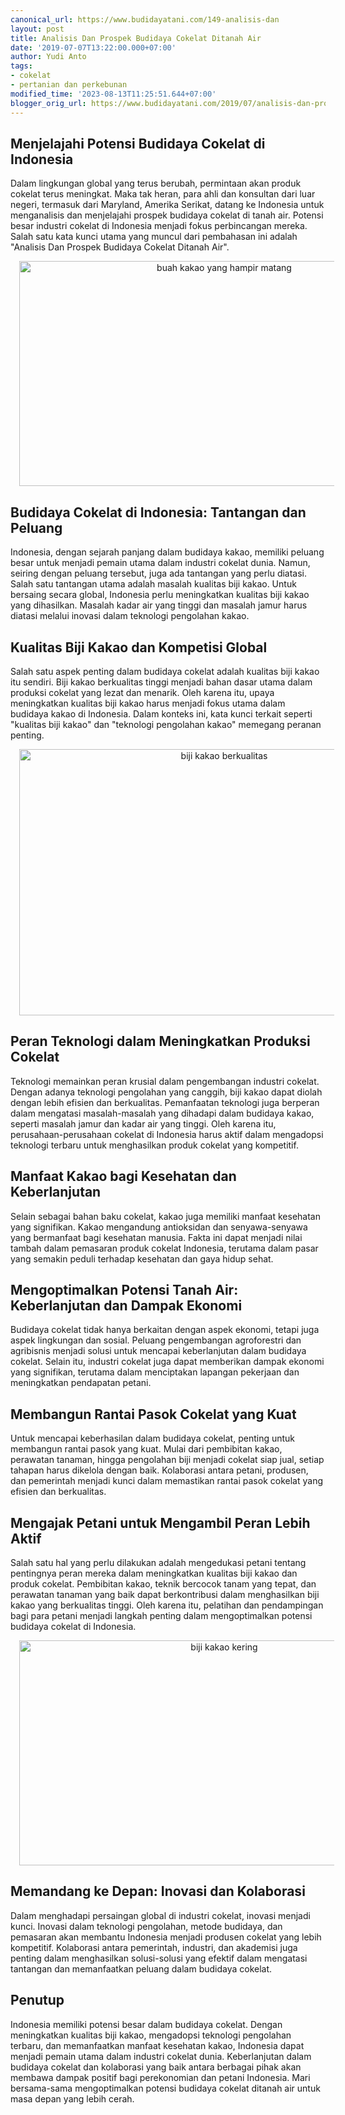 ```yaml
---
canonical_url: https://www.budidayatani.com/149-analisis-dan
layout: post
title: Analisis Dan Prospek Budidaya Cokelat Ditanah Air
date: '2019-07-07T13:22:00.000+07:00'
author: Yudi Anto
tags:
- cokelat
- pertanian dan perkebunan
modified_time: '2023-08-13T11:25:51.644+07:00'
blogger_orig_url: https://www.budidayatani.com/2019/07/analisis-dan-prospek-budidaya-cokelat.html
---
```


<h2>Menjelajahi Potensi Budidaya Cokelat di Indonesia</h2><p>Dalam lingkungan global yang terus berubah, permintaan akan produk cokelat terus meningkat. Maka tak heran, para ahli dan konsultan dari luar negeri, termasuk dari Maryland, Amerika Serikat, datang ke Indonesia untuk menganalisis dan menjelajahi prospek budidaya cokelat di tanah air. Potensi besar industri cokelat di Indonesia menjadi fokus perbincangan mereka. Salah satu kata kunci utama yang muncul dari pembahasan ini adalah "Analisis Dan Prospek Budidaya Cokelat Ditanah Air".</p><div class="separator" style="clear: both; text-align: center;"><a href="https://blogger.googleusercontent.com/img/b/R29vZ2xl/AVvXsEhXWY058UoTjBfPayEXKkfYyBYJGdVN7Limza9Uu2Xa-RGmltUNZ6m4tTz_IXz48Dd8yfBBHlrk1te_sfbCDw5w3E7JbRGGDAwlmWJcMWTIvW7wK7wUu0XP4RDCuVgKSnvAKJSMwYDG-84po3YoVxzRWlUPPh_hCVc9nFgyupjgnRnk5ZIu5J4TPGtBhSW1/s2133/kakao.jpg" imageanchor="1" style="margin-left: 1em; margin-right: 1em;"><img alt="buah kakao yang hampir matang" border="0" data-original-height="1200" data-original-width="2133" height="360" src="https://blogger.googleusercontent.com/img/b/R29vZ2xl/AVvXsEhXWY058UoTjBfPayEXKkfYyBYJGdVN7Limza9Uu2Xa-RGmltUNZ6m4tTz_IXz48Dd8yfBBHlrk1te_sfbCDw5w3E7JbRGGDAwlmWJcMWTIvW7wK7wUu0XP4RDCuVgKSnvAKJSMwYDG-84po3YoVxzRWlUPPh_hCVc9nFgyupjgnRnk5ZIu5J4TPGtBhSW1/w640-h360/kakao.jpg" width="640" /></a></div><h2>Budidaya Cokelat di Indonesia: Tantangan dan Peluang</h2><p>Indonesia, dengan sejarah panjang dalam budidaya kakao, memiliki peluang besar untuk menjadi pemain utama dalam industri cokelat dunia. Namun, seiring dengan peluang tersebut, juga ada tantangan yang perlu diatasi. Salah satu tantangan utama adalah masalah kualitas biji kakao. Untuk bersaing secara global, Indonesia perlu meningkatkan kualitas biji kakao yang dihasilkan. Masalah kadar air yang tinggi dan masalah jamur harus diatasi melalui inovasi dalam teknologi pengolahan kakao.</p><h2>Kualitas Biji Kakao dan Kompetisi Global</h2><p>Salah satu aspek penting dalam budidaya cokelat adalah kualitas biji kakao itu sendiri. Biji kakao berkualitas tinggi menjadi bahan dasar utama dalam produksi cokelat yang lezat dan menarik. Oleh karena itu, upaya meningkatkan kualitas biji kakao harus menjadi fokus utama dalam budidaya kakao di Indonesia. Dalam konteks ini, kata kunci terkait seperti "kualitas biji kakao" dan "teknologi pengolahan kakao" memegang peranan penting.</p><div class="separator" style="clear: both; text-align: center;"><a href="https://blogger.googleusercontent.com/img/b/R29vZ2xl/AVvXsEg3JtmAsvkhQljHTleP3vkDWOnI5de4NJPEnjO-pez0dUJymIGRa_oPnspvE0pdwe3Rnqn1K6lo27hFKgiaL4VyUNKk9YZoGqdKyGu1_WHxCGmBvUx2_VWeSNH1beo_4IG2cG--vVQGU9vb9Y0slUrFHVY0ZoJxRVrKKRIe8CCaNrmc-p3hxw7wJQq8qTuf/s800/cacao_800x532.jpg" imageanchor="1" style="margin-left: 1em; margin-right: 1em;"><img alt="biji kakao berkualitas" border="0" data-original-height="532" data-original-width="800" height="426" src="https://blogger.googleusercontent.com/img/b/R29vZ2xl/AVvXsEg3JtmAsvkhQljHTleP3vkDWOnI5de4NJPEnjO-pez0dUJymIGRa_oPnspvE0pdwe3Rnqn1K6lo27hFKgiaL4VyUNKk9YZoGqdKyGu1_WHxCGmBvUx2_VWeSNH1beo_4IG2cG--vVQGU9vb9Y0slUrFHVY0ZoJxRVrKKRIe8CCaNrmc-p3hxw7wJQq8qTuf/w640-h426/cacao_800x532.jpg" width="640" /></a></div><h2>Peran Teknologi dalam Meningkatkan Produksi Cokelat</h2><p>Teknologi memainkan peran krusial dalam pengembangan industri cokelat. Dengan adanya teknologi pengolahan yang canggih, biji kakao dapat diolah dengan lebih efisien dan berkualitas. Pemanfaatan teknologi juga berperan dalam mengatasi masalah-masalah yang dihadapi dalam budidaya kakao, seperti masalah jamur dan kadar air yang tinggi. Oleh karena itu, perusahaan-perusahaan cokelat di Indonesia harus aktif dalam mengadopsi teknologi terbaru untuk menghasilkan produk cokelat yang kompetitif.</p><h2>Manfaat Kakao bagi Kesehatan dan Keberlanjutan</h2><p>Selain sebagai bahan baku cokelat, kakao juga memiliki manfaat kesehatan yang signifikan. Kakao mengandung antioksidan dan senyawa-senyawa yang bermanfaat bagi kesehatan manusia. Fakta ini dapat menjadi nilai tambah dalam pemasaran produk cokelat Indonesia, terutama dalam pasar yang semakin peduli terhadap kesehatan dan gaya hidup sehat.</p><h2>Mengoptimalkan Potensi Tanah Air: Keberlanjutan dan Dampak Ekonomi</h2><p>Budidaya cokelat tidak hanya berkaitan dengan aspek ekonomi, tetapi juga aspek lingkungan dan sosial. Peluang pengembangan agroforestri dan agribisnis menjadi solusi untuk mencapai keberlanjutan dalam budidaya cokelat. Selain itu, industri cokelat juga dapat memberikan dampak ekonomi yang signifikan, terutama dalam menciptakan lapangan pekerjaan dan meningkatkan pendapatan petani.</p><h2>Membangun Rantai Pasok Cokelat yang Kuat</h2><p>Untuk mencapai keberhasilan dalam budidaya cokelat, penting untuk membangun rantai pasok yang kuat. Mulai dari pembibitan kakao, perawatan tanaman, hingga pengolahan biji menjadi cokelat siap jual, setiap tahapan harus dikelola dengan baik. Kolaborasi antara petani, produsen, dan pemerintah menjadi kunci dalam memastikan rantai pasok cokelat yang efisien dan berkualitas.</p><h2>Mengajak Petani untuk Mengambil Peran Lebih Aktif</h2><p>Salah satu hal yang perlu dilakukan adalah mengedukasi petani tentang pentingnya peran mereka dalam meningkatkan kualitas biji kakao dan produk cokelat. Pembibitan kakao, teknik bercocok tanam yang tepat, dan perawatan tanaman yang baik dapat berkontribusi dalam menghasilkan biji kakao yang berkualitas tinggi. Oleh karena itu, pelatihan dan pendampingan bagi para petani menjadi langkah penting dalam mengoptimalkan potensi budidaya cokelat di Indonesia.</p><div class="separator" style="clear: both; text-align: center;"><a href="https://blogger.googleusercontent.com/img/b/R29vZ2xl/AVvXsEiBu4l6xCMLCZPkQ_G4oPz3iBiOmCghyFB-S0sR-BNFQDWN73xhutSqjHQHItkkah940it9lIrIh4lKRbxu2vEYtKmw0-Uv9Y6T-Wzhp0fFGZywbc83ayvHGc-Ou-8EH3k3CIN9o-3a9bWA8A76_uv4a-wh80V4xFPux5bpu-bKzT1DZk0kf1Wqwb6uyWJH/s2133/kakao1.jpg" imageanchor="1" style="margin-left: 1em; margin-right: 1em;"><img alt="biji kakao kering" border="0" data-original-height="1200" data-original-width="2133" height="360" src="https://blogger.googleusercontent.com/img/b/R29vZ2xl/AVvXsEiBu4l6xCMLCZPkQ_G4oPz3iBiOmCghyFB-S0sR-BNFQDWN73xhutSqjHQHItkkah940it9lIrIh4lKRbxu2vEYtKmw0-Uv9Y6T-Wzhp0fFGZywbc83ayvHGc-Ou-8EH3k3CIN9o-3a9bWA8A76_uv4a-wh80V4xFPux5bpu-bKzT1DZk0kf1Wqwb6uyWJH/w640-h360/kakao1.jpg" width="640" /></a></div><h2>Memandang ke Depan: Inovasi dan Kolaborasi</h2><p>Dalam menghadapi persaingan global di industri cokelat, inovasi menjadi kunci. Inovasi dalam teknologi pengolahan, metode budidaya, dan pemasaran akan membantu Indonesia menjadi produsen cokelat yang lebih kompetitif. Kolaborasi antara pemerintah, industri, dan akademisi juga penting dalam menghasilkan solusi-solusi yang efektif dalam mengatasi tantangan dan memanfaatkan peluang dalam budidaya cokelat.</p><h2>Penutup</h2><p>Indonesia memiliki potensi besar dalam budidaya cokelat. Dengan meningkatkan kualitas biji kakao, mengadopsi teknologi pengolahan terbaru, dan memanfaatkan manfaat kesehatan kakao, Indonesia dapat menjadi pemain utama dalam industri cokelat dunia. Keberlanjutan dalam budidaya cokelat dan kolaborasi yang baik antara berbagai pihak akan membawa dampak positif bagi perekonomian dan petani Indonesia. Mari bersama-sama mengoptimalkan potensi budidaya cokelat ditanah air untuk masa depan yang lebih cerah.</p>